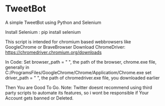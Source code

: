 # TweetBot
A simple TweetBot using Python and Selenium



Install Selenium :  pip install selenium


This script is intended for chromium based webbrowsers like GoogleChrome or BraveBrowser
Download ChromeDriver: https://chromedriver.chromium.org/downloads

In Code:
      Set browser_path = "     ",                the path of the browser, chrome.exe file, generally in C:/ProgramsFiles/GoogleChrome/Chrome/Applicatiom/Chrome.exe
      set driver_path = "      ",                 the path of chromedriver.exe file, you downloaded earlier
      
      
Then You are Good To Go. 
Note:     Twitter doesnt recommend using third party scripts to automate its features, so i wont be responsible if Your Account gets banned or Deleted. 
